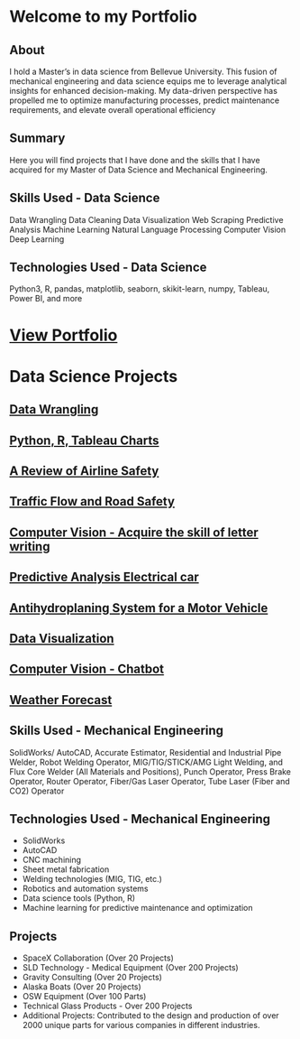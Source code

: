 
# Welcome to my Portfolio


## About
I hold a Master’s in data science from Bellevue University. This fusion of mechanical engineering and data science equips me to leverage analytical insights for enhanced decision-making. My data-driven perspective has propelled me to optimize manufacturing processes, predict maintenance requirements, and elevate overall operational efficiency

## Summary
Here you will find projects that I have done and the skills that I have acquired for my Master of Data Science and Mechanical Engineering.


## Skills Used - Data Science 
Data Wrangling
Data Cleaning
Data Visualization
Web Scraping
Predictive Analysis
Machine Learning
Natural Language Processing
Computer Vision
Deep Learning

## Technologies Used - Data Science 
Python3, R, pandas, matplotlib, seaborn, skikit-learn, numpy, Tableau, Power BI, and more

# [View Portfolio](https://rahimianyousof.wixsite.com/my-site-4)

# Data Science Projects
## [Data Wrangling](https://github.com/Yousof-Rahimian/Data-Wrangling)
## [Python, R, Tableau Charts](https://github.com/Yousof-Rahimian/Python-R-Tableau-Charts)
## [A Review of Airline Safety](https://github.com/Yousof-Rahimian/A-Review-of-Airline-Safety)
## [Traffic Flow and Road Safety](https://github.com/Yousof-Rahimian/Traffic-Flow-and-Road-Safety)
## [Computer Vision - Acquire the skill of letter writing](https://github.com/Yousof-Rahimian/Acquire-the-skill-of-letter-writing)
## [Predictive Analysis Electrical car](https://github.com/Yousof-Rahimian/Predictive-Analysis-Electrical-car-)
## [Antihydroplaning System for a Motor Vehicle](https://github.com/Yousof-Rahimian/Antihydroplaning-System-for-a-Motor-Vehicle)
## [Data Visualization](https://github.com/Yousof-Rahimian/Data-Visualization)
## [Computer Vision - Chatbot](https://github.com/Yousof-Rahimian/Cahtbot)
## [Weather Forecast](https://github.com/Yousof-Rahimian/WheaderApp)

## Skills Used - Mechanical Engineering 
SolidWorks/ AutoCAD, Accurate Estimator, Residential and Industrial Pipe Welder, Robot Welding Operator, MIG/TIG/STICK/AMG Light Welding, and Flux Core Welder (All Materials and Positions), Punch Operator, Press Brake Operator, Router Operator, Fiber/Gas Laser Operator, Tube Laser (Fiber and CO2) Operator

## Technologies Used - Mechanical Engineering
- SolidWorks 
- AutoCAD
- CNC machining
- Sheet metal fabrication
- Welding technologies (MIG, TIG, etc.)
- Robotics and automation systems
- Data science tools (Python, R)
- Machine learning for predictive maintenance and optimization

## Projects
- SpaceX Collaboration (Over 20 Projects)
- SLD Technology - Medical Equipment (Over 200 Projects)
- Gravity Consulting (Over 20 Projects)
- Alaska Boats (Over 20 Projects)
- OSW Equipment (Over 100 Parts)
- Technical Glass Products - Over 200 Projects
- Additional Projects: Contributed to the design and production of over 2000 unique parts for various companies in different industries.





